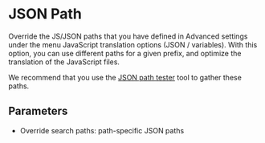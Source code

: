 # JSON Path

Override the JS/JSON paths that you have defined in Advanced settings under the menu JavaScript translation options (JSON / variables). With this option, you can use different paths for a given prefix, and optimize the translation of the JavaScript files.

We recommend that you use the [JSON path tester](../jptt.html#json-path-tester) tool to gather these paths.

## Parameters

- Override search paths: path-specific JSON paths
